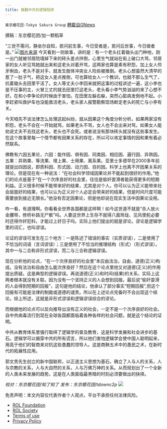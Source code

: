 ```yaml
---
title: 推翻中共的逻辑陷阱
---
```

`東京櫻花団-Tokyo Sakura Group` [轉載自GNews](https://gnews.org/zh-hans/2318975/)

撰稿：东京樱花团/加一颗稻草

“三世不需问，静坐尔自知，若问前生事，今日受者是，若问后世事，今日做者是。”
![](https://assets.gnews.org/wp-content/uploads/2022/04/图片1-27.jpg)[图片来源](https://www.google.com/imgres?imgurl=https%3A%2F%2Fpic1.zhimg.com%2Fv2-33d04891669def9d358fbe2b109ddeb5_ipico.jpg%3Fsource%3D172ae18b&amp;imgrefurl=https%3A%2F%2Fzhuanlan.zhihu.com%2Fp%2F150101253&amp;tbnid=j0Sp0kgTLkxByM&amp;vet=12ahUKEwi9pqGp0Yf3AhXwSkEAHUR1Dl8QxiAoCXoECAAQFQ..i&amp;docid=ogHKZlfwM2QN8M&amp;w=640&amp;h=404&amp;itg=1&amp;q=%E9%80%BB%E8%BE%91%E9%99%B7%E9%98%B1&amp;ved=2ahUKEwi9pqGp0Yf3AhXwSkEAHUR1Dl8QxiAoCXoECAAQFQ)
今天看到一则故事，讲的是：有一个老头扛着锄头出门种地，刚一出门就被邻居院墙掉下来的砖头差点拌倒，心里生气就站在街上破口大骂，邻居家的女人听见骂她就出来和这老头对着开骂，这两家也算是素有积怨，加上女人伶牙俐齿，老头不是对手，就发生肢体冲突女人险些被推倒。老头心想虽然大清早的惹了一肚子气，把这女人差点推倒，可也算给女人一个教训，也就不那么生气了，抗着锄头去田里干活了。女人等丈夫小李回来就把这事的过程讲述一遍，这小李也是不压事的主，火冒三丈的就去田里打这老头，老头看小李气势汹汹的来了心想不好。在和小李争论的时候由于害怕，在田里左躲右躲，突然心脏病发倒地不起。小李赶紧叫救护车也没能救活老头，老头家人报警勘察现场断定老头的死亡与小李有关。

今天咱先不谈法律怎么处理这起纠纷，就从因果这个角度分析分析。如果两家没有积怨，老头不会在一开始就骂，如果老头不骂，女人也不会出来对骂，如果女人能劝说丈夫不去找这老头，老头也不会死。或者说没有那块砖头就没有这些事发生。在这个故事里每一个情节都有因果关系的存在，所以可以肯定事情的因和果有着必然联系。

佛教有六因五果论，六因：能作因、俱有因、同类因、相应因、遍行因、异熟因。五果：异熟果、等流果、增上果、士用果、离系果。亚里士多德早在2000多年前就提出四因说，即质料因、形式因、动力因、目的因。科学上也离不开因果关系的理论。但是现在有一种说法：“在社会科学领域因果论并不能起到很好的作用。”他们的论点是基于“在一个次序良好的社会里，往往是偷奸耍滑者能获得更多的短期利益。正义很多时候不能带来好的结果，尤其是对个人。你可以认为正义能带来社会层面好的结果，也可以认为正义对个人必定会带来好的结果，但是时间尺度可能需要放到接近无限长。”他没有否定因果论，但是他却说在现实生活中因果论没用。

咋一看，有道理啊。你看看全世界各国都是这样啊！如今这世道不就是“杀人放火金腰带，修桥补路无尸骸”吗。人要这世界上生存不就得八面玲珑、见风使舵必要时还得作奸犯科，才能过上好日子吗。实际上他们提出的就是谬论。谬论是逻辑学里的词汇，也叫谬误。

论证的谬误可发生在三个地方：一是陈述了错误的事实（实质谬误），二是使用了不恰当的词语（言词谬误）；三是使用了不恰当的推理结构（形式）（形式谬误）。其中一与二合称非形式谬误，而二与三合称逻辑谬误。

现在分析他的论点，“在一个次序良好的社会里”本应由法治，自由，道德(正义)构成。没有法治和自由怎么能次序良好？然后在这个论点里他又对道德(正义)的作用提出质疑。这是典型的逻辑谬误。再说道德(正义)和时间(结果)的关系，实际上这两者根本就没有关联。因为没有一个坚持正义的人会想到回报。最后说“偷奸耍滑的人会得到短期的回报”，这句是他的结论，他承认了部分事实“短期回报”,但这个回报有可能是法律的制裁或道德的谴责。所以在上述论点完备时不会出现这个结论。综上所述，这就是非形式谬误和逻辑谬误综合的谬论。

而根据他的论点可以反向推导出没有正义的社会，一定不是一个次序良好的社会。自中共病毒流行到现在全球各国都面临着各种各样的社会问题，就是这个结论的证明。

中共从教育体系里强行取缔了逻辑学的普及教育，这是科学发展和社会进步的基石。逻辑学可以揭穿中共的所有谎言，所以他们害怕逻辑学会使中国人聪明起来，用高于他们的智商来对抗这些愚蠢的领导人。这是商鞅五术中的愚民之术，在新时代的拓展性应用。

郭文贵先生创立的新中国联邦，以正道主义思想为基石，确立了人与人的关系，人与宗教的关系，人与大自然的关系，人与万佛万神的关系。从而规划出了一个全新的人类未来发展的趋势。这是在人类面临最黑暗的时刻必须要做出的抉择。

*校对：东京樱花团/知了知了
发布：东京樱花团/tdownc2p*
![](https://assets.gnews.org/wp-content/uploads/2022/03/yht.jpg)
 

免责声明：本文内容仅代表作者个人观点，平台不承担任何法律风险。

- [ROL Foundation](https://rolfoundation.org/)
- [ROL Society](https://rolsociety.org/)
- [Terms of use](https://gnews.org/terms-of-use-3/)
- [Privacy Policy](https://gnews.org/privacy-policy/)
